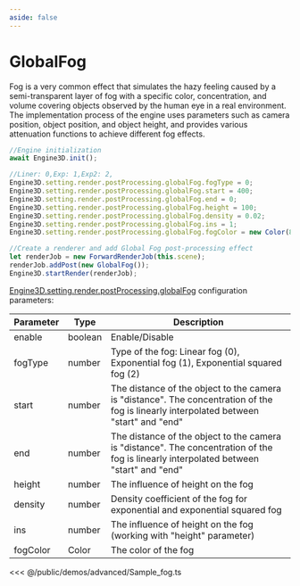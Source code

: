 ```yaml
---
aside: false
---
```

# GlobalFog
Fog is a very common effect that simulates the hazy feeling caused by a semi-transparent layer of fog with a specific color, concentration, and volume covering objects observed by the human eye in a real environment. The implementation process of the engine uses parameters such as camera position, object position, and object height, and provides various attenuation functions to achieve different fog effects.
```ts
//Engine initialization
await Engine3D.init();

//Liner: 0,Exp: 1,Exp2: 2,
Engine3D.setting.render.postProcessing.globalFog.fogType = 0;
Engine3D.setting.render.postProcessing.globalFog.start = 400;
Engine3D.setting.render.postProcessing.globalFog.end = 0;
Engine3D.setting.render.postProcessing.globalFog.height = 100;
Engine3D.setting.render.postProcessing.globalFog.density = 0.02;
Engine3D.setting.render.postProcessing.globalFog.ins = 1;
Engine3D.setting.render.postProcessing.globalFog.fogColor = new Color(84,90,239,255);

//Create a renderer and add Global Fog post-processing effect
let renderJob = new ForwardRenderJob(this.scene);
renderJob.addPost(new GlobalFog());
Engine3D.startRender(renderJob);
```

[Engine3D.setting.render.postProcessing.globalFog](../../api/types/GlobalFogSetting.md) configuration parameters:

| Parameter | Type | Description |
| --- | --- | --- |
| enable | boolean | Enable/Disable|
| fogType | number | Type of the fog: Linear fog (0), Exponential fog (1), Exponential squared fog (2)|
| start | number |  The distance of the object to the camera is "distance". The concentration of the fog is linearly interpolated between "start" and "end" |
| end | number |  The distance of the object to the camera is "distance". The concentration of the fog is linearly interpolated between "start" and "end" |
| height | number |  The influence of height on the fog|
| density | number | Density coefficient of the fog for exponential and exponential squared fog |
| ins | number |The influence of height on the fog (working with "height" parameter) |
| fogColor | Color | 	The color of the fog |

<Demo src="/demos/advanced/Sample_fog.ts"></Demo>

<<< @/public/demos/advanced/Sample_fog.ts